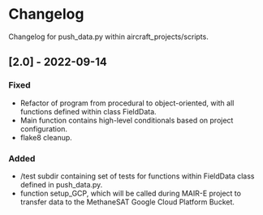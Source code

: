 # Changelog

Changelog for push_data.py within aircraft_projects/scripts.

## [2.0] - 2022-09-14

### Fixed

- Refactor of program from procedural to object-oriented, with all functions defined within class FieldData. 
- Main function contains high-level conditionals based on project configuration. 
- flake8 cleanup.

### Added

- /test subdir containing set of tests for functions within FieldData class defined in push_data.py. 
- function setup_GCP, which will be called during MAIR-E project to transfer data to the MethaneSAT Google Cloud Platform Bucket. 
